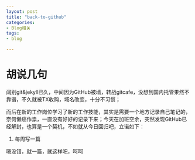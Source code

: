 ```yaml
---
layout: post
title: "back-to-github"
categories:
- Blog相关
tags:
- blog

---
```




# 胡说几句

阔别git&jekyll已久，中间因为GitHub被墙，转战gitcafe，没想到国内托管果然不靠谱，不久就被TX收购，域名改变，十分不习惯；

而后在新的工作岗位学习了新的工作技能，其实是需要一个地方记录自己笔记的，奈何懒癌作祟，一直没有好好的记录下来；今天在加班空余，突然发现GitHub已经解封，也算是一个契机，不如就从今日回归吧，立诺如下：



1. 每周写一篇



嗯没错，就一篇，就这样吧，呵呵

